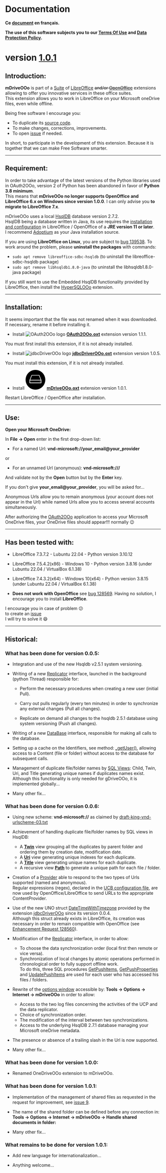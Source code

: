 <!--
╔════════════════════════════════════════════════════════════════════════════════════╗
║                                                                                    ║
║   Copyright (c) 2020 https://prrvchr.github.io                                     ║
║                                                                                    ║
║   Permission is hereby granted, free of charge, to any person obtaining            ║
║   a copy of this software and associated documentation files (the "Software"),     ║
║   to deal in the Software without restriction, including without limitation        ║
║   the rights to use, copy, modify, merge, publish, distribute, sublicense,         ║
║   and/or sell copies of the Software, and to permit persons to whom the Software   ║
║   is furnished to do so, subject to the following conditions:                      ║
║                                                                                    ║
║   The above copyright notice and this permission notice shall be included in       ║
║   all copies or substantial portions of the Software.                              ║
║                                                                                    ║
║   THE SOFTWARE IS PROVIDED "AS IS", WITHOUT WARRANTY OF ANY KIND,                  ║
║   EXPRESS OR IMPLIED, INCLUDING BUT NOT LIMITED TO THE WARRANTIES                  ║
║   OF MERCHANTABILITY, FITNESS FOR A PARTICULAR PURPOSE AND NONINFRINGEMENT.        ║
║   IN NO EVENT SHALL THE AUTHORS OR COPYRIGHT HOLDERS BE LIABLE FOR ANY             ║
║   CLAIM, DAMAGES OR OTHER LIABILITY, WHETHER IN AN ACTION OF CONTRACT,             ║
║   TORT OR OTHERWISE, ARISING FROM, OUT OF OR IN CONNECTION WITH THE SOFTWARE       ║
║   OR THE USE OR OTHER DEALINGS IN THE SOFTWARE.                                    ║
║                                                                                    ║
╚════════════════════════════════════════════════════════════════════════════════════╝
-->
# Documentation

**Ce [document][2] en français.**

**The use of this software subjects you to our [Terms Of Use][3] and [Data Protection Policy][4].**

# version [1.0.1][5]

## Introduction:

**mDriveOOo** is part of a [Suite][6] of [LibreOffice][7] ~~and/or [OpenOffice][8]~~ extensions allowing to offer you innovative services in these office suites.  
This extension allows you to work in LibreOffice on your Microsoft oneDrive files, even while offline.

Being free software I encourage you:
- To duplicate its [source code][9].
- To make changes, corrections, improvements.
- To open [issue][10] if needed.

In short, to participate in the development of this extension.
Because it is together that we can make Free Software smarter.

___
## Requirement:

In order to take advantage of the latest versions of the Python libraries used in OAuth2OOo, version 2 of Python has been abandoned in favor of **Python 3.8 minimum**.  
This means that **mDriveOOo no longer supports OpenOffice and LibreOffice 6.x on Windows since version 1.0.0**.
I can only advise you **to migrate to LibreOffice 7.x**.

mDriveOOo uses a local [HsqlDB][12] database version 2.7.2.  
HsqlDB being a database written in Java, its use requires the [installation and configuration][13] in LibreOffice / OpenOffice of a **JRE version 11 or later**.  
I recommend [Adoptium][14] as your Java installation source.

If you are using **LibreOffice on Linux**, you are subject to [bug 139538][15]. To work around the problem, please **uninstall the packages** with commands:
- `sudo apt remove libreoffice-sdbc-hsqldb` (to uninstall the libreoffice-sdbc-hsqldb package)
- `sudo apt remove libhsqldb1.8.0-java` (to uninstall the libhsqldb1.8.0-java package)

If you still want to use the Embedded HsqlDB functionality provided by LibreOffice, then install the [HyperSQLOOo][16] extension.  

___
## Installation:

It seems important that the file was not renamed when it was downloaded.
If necessary, rename it before installing it.

- Install ![OAuth2OOo logo][17] **[OAuth2OOo.oxt][18]** extension version 1.1.1.

You must first install this extension, if it is not already installed.

- Install ![jdbcDriverOOo logo][19] **[jdbcDriverOOo.oxt][20]** extension version 1.0.5.

You must install this extension, if it is not already installed.

- Install ![mDriveOOo logo][1] **[mDriveOOo.oxt][21]** extension version 1.0.1.

Restart LibreOffice / OpenOffice after installation.

___
## Use:

**Open your Microsoft OneDrive:**

In **File -> Open** enter in the first drop-down list:

- For a named Url: **vnd-microsoft://your_email@your_provider**  

or

- For an unnamed Url (anonymous): **vnd-microsoft:///**

And validate not by the **Open** button but by the **Enter** key.

If you don't give **your_email@your_provider**, you will be asked for...

Anonymous Urls allow you to remain anonymous (your account does not appear in the Url) while named Urls allow you to access several accounts simultaneously.

After authorizing the [OAuth2OOo][23] application to access your Microsoft OneDrive files, your OneDrive files should appear!!! normally  :wink:

___
## Has been tested with:

* LibreOffice 7.3.7.2 - Lubuntu 22.04 - Python version 3.10.12

* LibreOffice 7.5.4.2(x86) - Windows 10 - Python version 3.8.16 (under Lubuntu 22.04 / VirtualBox 6.1.38)

* LibreOffice 7.4.3.2(x64) - Windows 10(x64) - Python version 3.8.15 (under Lubuntu 22.04 / VirtualBox 6.1.38)

* **Does not work with OpenOffice** see [bug 128569][11]. Having no solution, I encourage you to install **LibreOffice**.

I encourage you in case of problem :confused:  
to create an [issue][10]  
I will try to solve it :smile:

___
## Historical:

### What has been done for version 0.0.5:

- Integration and use of the new Hsqldb v2.5.1 system versioning.

- Writing of a new [Replicator][24] interface, launched in the background (python Thread) responsible for:

    - Perform the necessary procedures when creating a new user (initial Pull).

    - Carry out pulls regularly (every ten minutes) in order to synchronize any external changes (Pull all changes).

    - Replicate on demand all changes to the hsqldb 2.5.1 database using system versioning (Push all changes).

- Writing of a new [DataBase][25] interface, responsible for making all calls to the database.

- Setting up a cache on the Identifiers, see method: [_getUser()][26], allowing access to a Content (file or folder) without access to the database for subsequent calls.

- Management of duplicate file/folder names by [SQL Views][27]: Child, Twin, Uri, and Title generating unique names if duplicates names exist.  
Although this functionality is only needed for gDriveOOo, it is implemented globally...

- Many other fix...

### What has been done for version 0.0.6:

- Using new scheme: **vnd-microsoft://** as claimed by [draft-king-vnd-urlscheme-03.txt][28]

- Achievement of handling duplicate file/folder names by SQL views in HsqlDB:
  - A [**Twin**][29] view grouping all the duplicates by parent folder and ordering them by creation date, modification date.
  - A [**Uri**][30] view generating unique indexes for each duplicate.
  - A [**Title**][31] view generating unique names for each duplicate.
  - A recursive view [**Path**][32] to generate a unique path for each file / folder.

- Creation of a [Provider][33] able to respond to the two types of Urls supported (named and anonymous).  
  Regular expressions (regex), declared in the [UCB configuration file][34], are now used by OpenOffice/LibreOffice to send URLs to the appropriate ContentProvider.

- Use of the new UNO struct [DateTimeWithTimezone][35] provided by the extension [jdbcDriverOOo][36] since its version 0.0.4.  
  Although this struct already exists in LibreOffice, its creation was necessary in order to remain compatible with OpenOffice (see [Enhancement Request 128560][37]).

- Modification of the [Replicator][24] interface, in order to allow:
  - To choose the data synchronization order (local first then remote or vice versa).
  - Synchronization of local changes by atomic operations performed in chronological order to fully support offline work.  
  To do this, three SQL procedures [GetPushItems][38], [GetPushProperties][39] and [UpdatePushItems][40] are used for each user who has accessed his files / folders.

- Rewrite of the [options window][41] accessible by: **Tools -> Options -> Internet -> mDriveOOo** in order to allow:
  - Access to the two log files concerning the activities of the UCP and the data replicator.
  - Choice of synchronization order.
  - The modification of the interval between two synchronizations.
  - Access to the underlying HsqlDB 2.7.1 database managing your Microsoft oneDrive metadata.

- The presence or absence of a trailing slash in the Url is now supported.

- Many other fix...

### What has been done for version 1.0.0:

- Renamed OneDriveOOo extension to mDriveOOo.

### What has been done for version 1.0.1:

- Implementation of the management of shared files as requested in the request for improvement, see [issue 9][42].

- The name of the shared folder can be defined before any connection in: **Tools -> Options -> Internet -> mDriveOOo -> Handle shared documents in folder:**

- Many other fix...

### What remains to be done for version 1.0.1:

- Add new language for internationalization...

- Anything welcome...

[1]: <img/mDriveOOo.svg>
[2]: <https://prrvchr.github.io/mDriveOOo/README_fr>
[3]: <https://prrvchr.github.io/mDriveOOo/source/mDriveOOo/registration/TermsOfUse_en>
[4]: <https://prrvchr.github.io/mDriveOOo/source/mDriveOOo/registration/PrivacyPolicy_en>
[5]: <https://prrvchr.github.io/mDriveOOo#historical>
[6]: <https://prrvchr.github.io/>
[7]: <https://www.libreoffice.org/download/download/>
[8]: <https://www.openoffice.org/download/index.html>
[9]: <https://github.com/prrvchr/mDriveOOo>
[10]: <https://github.com/prrvchr/mDriveOOo/issues/new>
[11]: <https://bz.apache.org/ooo/show_bug.cgi?id=128569>
[12]: <http://hsqldb.org/>
[13]: <https://wiki.documentfoundation.org/Documentation/HowTo/Install_the_correct_JRE_-_LibreOffice_on_Windows_10>
[14]: <https://adoptium.net/releases.html?variant=openjdk11>
[15]: <https://bugs.documentfoundation.org/show_bug.cgi?id=139538>
[16]: <https://prrvchr.github.io/HyperSQLOOo/>
[17]: <https://prrvchr.github.io/OAuth2OOo/img/OAuth2OOo.svg>
[18]: <https://github.com/prrvchr/OAuth2OOo/raw/master/OAuth2OOo.oxt>
[19]: <https://prrvchr.github.io/jdbcDriverOOo/img/jdbcDriverOOo.svg>
[20]: <https://github.com/prrvchr/jdbcDriverOOo/raw/master/source/jdbcDriverOOo/dist/jdbcDriverOOo.oxt>
[21]: <https://github.com/prrvchr/mDriveOOo/raw/master/source/mDriveOOo/dist/mDriveOOo.oxt>
[23]: <https://prrvchr.github.io/OAuth2OOo>
[24]: <https://github.com/prrvchr/mDriveOOo/blob/master/uno/lib/uno/ucb/replicator.py>
[25]: <https://github.com/prrvchr/mDriveOOo/blob/master/uno/lib/uno/ucb/database.py>
[26]: <https://github.com/prrvchr/mDriveOOo/blob/master/uno/lib/uno/ucb/datasource.py#L127>
[27]: <https://github.com/prrvchr/mDriveOOo/blob/master/uno/lib/uno/ucb/dbqueries.py#L154>
[28]: <https://datatracker.ietf.org/doc/html/draft-king-vnd-urlscheme-03>
[29]: <https://github.com/prrvchr/mDriveOOo/blob/master/uno/lib/uno/ucb/dbqueries.py#L163>
[30]: <https://github.com/prrvchr/mDriveOOo/blob/master/uno/lib/uno/ucb/dbqueries.py#L173>
[31]: <https://github.com/prrvchr/mDriveOOo/blob/master/uno/lib/uno/ucb/dbqueries.py#L193>
[32]: <https://github.com/prrvchr/mDriveOOo/blob/master/uno/lib/uno/ucb/dbqueries.py#L213>
[33]: <https://github.com/prrvchr/mDriveOOo/blob/master/uno/lib/uno/ucb/ucp/provider.py>
[34]: <https://github.com/prrvchr/mDriveOOo/blob/master/source/mDriveOOo/mDriveOOo.xcu#L42>
[35]: <https://github.com/prrvchr/mDriveOOo/blob/master/uno/rdb/idl/io/github/prrvchr/css/util/DateTimeWithTimezone.idl>
[36]: <https://prrvchr.github.io/jdbcDriverOOo>
[37]: <https://bz.apache.org/ooo/show_bug.cgi?id=128560>
[38]: <https://github.com/prrvchr/mDriveOOo/blob/master/uno/lib/uno/ucb/dbqueries.py#L512>
[39]: <https://github.com/prrvchr/mDriveOOo/blob/master/uno/lib/uno/ucb/dbqueries.py#L557>
[40]: <https://github.com/prrvchr/mDriveOOo/blob/master/uno/lib/uno/ucb/dbqueries.py#L494>
[41]: <https://github.com/prrvchr/mDriveOOo/tree/master/uno/lib/uno/options/ucb>
[42]: <https://github.com/prrvchr/mDriveOOo/issues/9>
